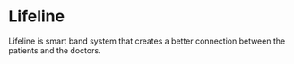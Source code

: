 # Lifeline
Lifeline is smart band system that creates a better connection between the patients and the doctors.
